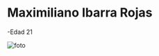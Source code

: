 # Maximiliano Ibarra Rojas 
-Edad 21 

![foto](https://scontent.fmex1-4.fna.fbcdn.net/v/t39.30808-6/277581930_3221615134787531_4325934908690008297_n.jpg?_nc_cat=104&ccb=1-7&_nc_sid=09cbfe&_nc_eui2=AeF_I642iY7ms34kINUneIrQVDOZkZdzIYhUM5mRl3MhiJv95AFOk8Qn9Te6c0Dy_wXMAyDu3k3JbbKSy6L4txSH&_nc_ohc=yjMfLyMppb0AX-jEIqI&_nc_ht=scontent.fmex1-4.fna&oh=00_AT9F8SD8XQLZzx67JozAzeGVyYU3BmC2mBadJGAaAaQ2Jg&oe=631E2544)